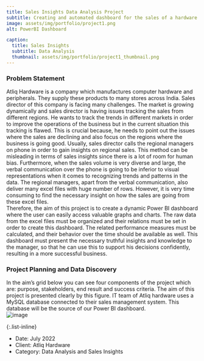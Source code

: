 ```yaml
---
title: Sales Insights Data Analysis Project
subtitle: Creating and automated dashboard for the sales of a hardware company
image: assets/img/portfolio/project1.png
alt: PowerBI Dashboard

caption:
  title: Sales Insights
  subtitle: Data Analysis
  thumbnail: assets/img/portfolio/project1_thumbnail.png
---
```

### Problem Statement 
Atliq Hardware is a company which manufactures computer hardware and peripherals. They supply these products to many stores across India. Sales director of this company is facing many challenges. The market is growing dynamically and sales director is having issues tracking the sales from different regions. He wants to track the trends in different markets in order to improve the operations of the business but in the current situation this tracking is flawed. This is crucial because, he needs to point out the issues where the sales are declining and also focus on the regions where the business is going good. Usually, sales director calls the regional managers on phone in order to gain insights on regional sales. This method can be misleading in terms of sales insights since there is a lot of room for human bias. Furthermore, when the sales volume is very diverse and large, the verbal communication over the phone is going to be inferior to visual representations when it comes to recognizing trends and patterns in the data. The regional managers, apart from the verbal communication, also deliver many excel files with huge number of rows. However, it is very time consuming to find the necessary insight on how the sales are going from these excel files.
<br>Therefore, the aim of this project is to create a dynamic Power BI dashboard where the user can easily access valuable graphs and charts. The raw data from the excel files must be organized and their relations must be set in order to create this dashboard. The related performance measures must be calculated, and their behavior over the time should be available as well. This dashboard must present the necessary truthful insights and knowledge to the manager, so that he can use this to support his decisions confidently, resulting in a more successful business.
### Project Planning and Data Discovery
In the aim’s grid below you can see four components of the project which are: purpose, stakeholders, end result and success criteria. The aim of this project is presented clearly by this figure. IT team of Atliq hardware uses a MySQL database connected to their sales management system. This database will be the source of our Power BI dashboard.
<br>
![image](https://user-images.githubusercontent.com/60602111/183215317-dbe70ae3-bc9d-4cec-9db8-4e27345562d3.png)

{:.list-inline}
- Date: July 2022
- Client: Atliq Hardware
- Category: Data Analysis and Sales Insights

